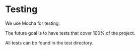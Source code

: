 # Testing

We use Mocha for testing.

The future goal is to have tests that cover 100% of the project.

All tests can be found in the test directory.